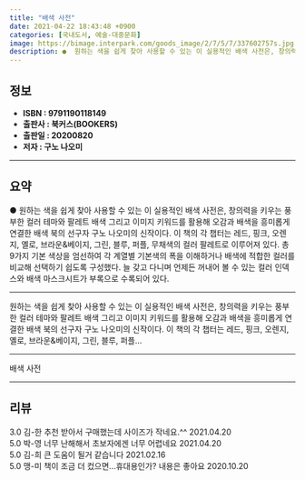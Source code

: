 ```yaml
---
title: "배색 사전"
date: 2021-04-22 18:43:48 +0900
categories: [국내도서, 예술-대중문화]
image: https://bimage.interpark.com/goods_image/2/7/5/7/337602757s.jpg
description: ●  원하는 색을 쉽게 찾아 사용할 수 있는 이 실용적인 배색 사전은, 창의력을 키우는 풍부한 컬러 테마와 팔레트 배색 그리고 이미지 키워드를 활용해 오감과 배색을 흥미롭게 연결한 배색 북의 선구자 구노 나오미의 신작이다. 이 책의 각 챕터는 레드, 핑크, 오렌지, 옐로, 브라운&베이지, 그린, 블루, 
---
```


## **정보**

- **ISBN : 9791190118149**
- **출판사 : 북커스(BOOKERS)**
- **출판일 : 20200820**
- **저자 : 구노 나오미**

------



## **요약**

●  원하는 색을 쉽게 찾아 사용할 수 있는 이 실용적인 배색 사전은, 창의력을 키우는 풍부한 컬러 테마와 팔레트 배색 그리고 이미지 키워드를 활용해 오감과 배색을 흥미롭게 연결한 배색 북의 선구자 구노 나오미의 신작이다. 이 책의 각 챕터는 레드, 핑크, 오렌지, 옐로, 브라운&베이지, 그린, 블루, 퍼플, 무채색의 컬러 팔레트로 이루어져 있다. 총 9가지 기본 색상을 엄선하여 각 계열별 기본색의 폭을 이해하거나 배색에 적합한 컬러를 비교해 선택하기 쉽도록 구성했다. 늘 갖고 다니며 언제든 꺼내어 볼 수 있는 컬러 인덱스와 배색 마스크시트가 부록으로 수록되어 있다.

------

원하는 색을 쉽게 찾아 사용할 수 있는 이 실용적인 배색 사전은, 창의력을 키우는 풍부한 컬러 테마와 팔레트 배색 그리고 이미지 키워드를 활용해 오감과 배색을 흥미롭게 연결한 배색 북의 선구자 구노 나오미의 신작이다. 이 책의 각 챕터는 레드, 핑크, 오렌지, 옐로, 브라운&베이지, 그린, 블루, 퍼플... 

------


배색 사전 

------


## **리뷰** 

3.0 김-한 추천 받아서 구매했는데 사이즈가 작네요.^^  2021.04.20 <br/>5.0 박-영 너무 난해해서 초보자에겐 너무 어렵네요 2021.04.20 <br/>5.0 김-희 큰 도움이 될거 같습니다 2021.02.16 <br/>5.0 맹-미 책이 조금 더 컸으면...휴대용인가?
내용은 좋아요 2020.10.20 <br/>